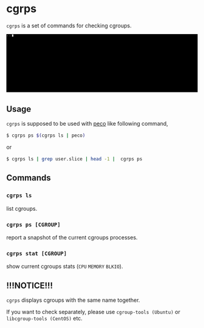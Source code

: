 # cgrps

`cgrps` is a set of commands for checking cgroups.

![ttygif](cgrps.gif)

## Usage

`cgrps` is supposed to be used with [peco](https://github.com/peco/peco) like following command,

```sh
$ cgrps ps $(cgrps ls | peco)
```

or

```sh
$ cgrps ls | grep user.slice | head -1 |  cgrps ps
```

## Commands

### `cgrps ls`

list cgroups.

### `cgrps ps [CGROUP]`

report a snapshot of the current cgroups processes.

### `cgrps stat [CGROUP]`

show current cgroups stats (`CPU` `MEMORY` `BLKIO`).

## !!!NOTICE!!!

`cgrps` displays cgroups with the same name together.

If you want to check separately, please use `cgroup-tools (Ubuntu)` or `libcgroup-tools (CentOS)` etc.
